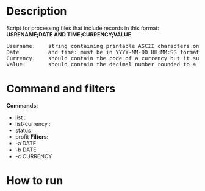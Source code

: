 # Description
Script for processing files that include records in this format: \
__USRENAME;DATE AND TIME;CURRENCY;VALUE__

<pre>
Username:    string containing printable ASCII characters only, without white spaces and semicolons
Date         and time: must be in YYYY-MM-DD HH:MM:SS format
Currency:    should contain the code of a currency but it supports also full name (without white spaces and semicolons)
Value:       should contain the decimal number rounded to 4 decimals (separated by dot)
</pre>

# Command and filters

__Commands:__
- list            :
- list-currency   :
- status
- profit
__Filters:__
- -a DATE
- -b DATE
- -c CURRENCY

# How to run

